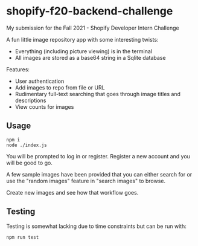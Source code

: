 # shopify-f20-backend-challenge

My submission for the Fall 2021 - Shopify
Developer Intern Challenge

A fun little image repository app with some interesting twists: 
- Everything (including picture viewing) is in the terminal
- All images are stored as a base64 string in a Sqlite database

Features:
- User authentication
- Add images to repo from file or URL
- Rudimentary full-text searching that goes through image titles and descriptions
- View counts for images 

## Usage
```
npm i 
node ./index.js
```
You will be prompted to log in or register. Register a new account and you will be good to go.

A few sample images have been provided that you can either search for or use the "random images" feature in "search images" to browse.

Create new images and see how that workflow goes.

## Testing
Testing is somewhat lacking due to time constraints but can be run with:

```
npm run test
```
